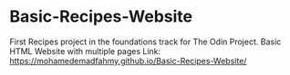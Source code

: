 # Basic-Recipes-Website
First Recipes project in the foundations track for The Odin Project.
Basic HTML Website with multiple pages
Link: https://mohamedemadfahmy.github.io/Basic-Recipes-Website/